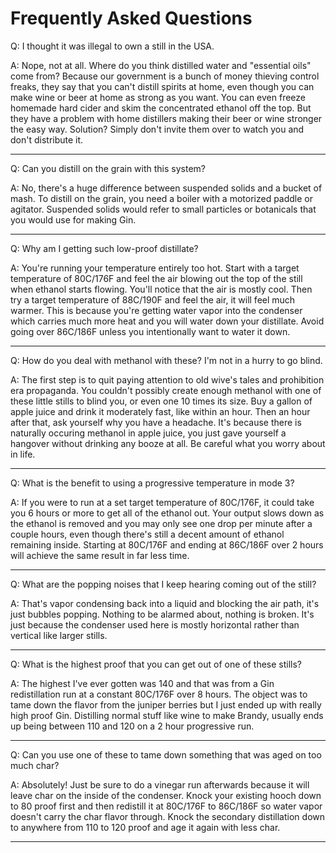 # Frequently Asked Questions

Q: I thought it was illegal to own a still in the USA.

A: Nope, not at all. Where do you think distilled water and "essential oils" come from? Because our government is a bunch of money thieving control freaks, they say that you can't distill spirits at home, even though you can make wine or beer at home as strong as you want. You can even freeze homemade hard cider and skim the concentrated ethanol off the top. But they have a problem with home distillers making their beer or wine stronger the easy way. Solution? Simply don't invite them over to watch you and don't distribute it.

---

Q: Can you distill on the grain with this system?

A: No, there's a huge difference between suspended solids and a bucket of mash. To distill on the grain, you need a boiler with a motorized paddle or agitator. Suspended solids would refer to small particles or botanicals that you would use for making Gin.

---

Q: Why am I getting such low-proof distillate?

A: You're running your temperature entirely too hot. Start with a target temperature of 80C/176F and feel the air blowing out the top of the still when ethanol starts flowing. You'll notice that the air is mostly cool. Then try a target temperature of 88C/190F and feel the air, it will feel much warmer. This is because you're getting water vapor into the condenser which carries much more heat and you will water down your distillate. Avoid going over 86C/186F unless you intentionally want to water it down.

---

Q: How do you deal with methanol with these? I'm not in a hurry to go blind.

A: The first step is to quit paying attention to old wive's tales and prohibition era propaganda. You couldn't possibly create enough methanol with one of these little stills to blind you, or even one 10 times its size. Buy a gallon of apple juice and drink it moderately fast, like within an hour. Then an hour after that, ask yourself why you have a headache. It's because there is naturally occuring methanol in apple juice, you just gave yourself a hangover without drinking any booze at all. Be careful what you worry about in life.

---

Q: What is the benefit to using a progressive temperature in mode 3?

A: If you were to run at a set target temperature of 80C/176F, it could take you 6 hours or more to get all of the ethanol out. Your output slows down as the ethanol is removed and you may only see one drop per minute after a couple hours, even though there's still a decent amount of ethanol remaining inside. Starting at 80C/176F and ending at 86C/186F over 2 hours will achieve the same result in far less time. 

---

Q: What are the popping noises that I keep hearing coming out of the still?

A: That's vapor condensing back into a liquid and blocking the air path, it's just bubbles popping. Nothing to be alarmed about, nothing is broken. It's just because the condenser used here is mostly horizontal rather than vertical like larger stills.

---

Q: What is the highest proof that you can get out of one of these stills?

A: The highest I've ever gotten was 140 and that was from a Gin redistillation run at a constant 80C/176F over 8 hours. The object was to tame down the flavor from the juniper berries but I just ended up with really high proof Gin. Distilling normal stuff like wine to make Brandy, usually ends up being between 110 and 120 on a 2 hour progressive run.

---

Q: Can you use one of these to tame down something that was aged on too much char?

A: Absolutely! Just be sure to do a vinegar run afterwards because it will leave char on the inside of the condenser. Knock your existing hooch down to 80 proof first and then redistill it at 80C/176F to 86C/186F so water vapor doesn't carry the char flavor through. Knock the secondary distillation down to anywhere from 110 to 120 proof and age it again with less char.

---
